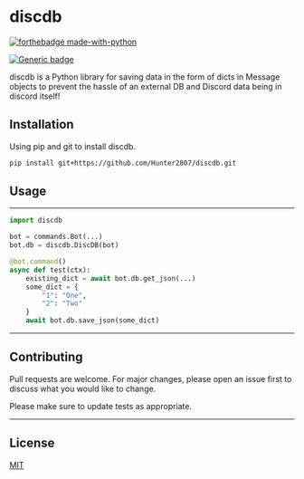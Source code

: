 # discdb
[![forthebadge made-with-python](http://ForTheBadge.com/images/badges/made-with-python.svg)](https://www.python.org/)

[![Generic badge](https://img.shields.io/badge/Python-3.8|3.9|3.10-blue.svg)](https://shields.io/)

discdb is a Python library for saving data in the form of dicts in Message objects to prevent the hassle of an external DB and Discord data being in discord itself!

## Installation

Using pip and git to install discdb.

```bash
pip install git+https://github.com/Hunter2807/discdb.git
```

## Usage
---
```python
import discdb

bot = commands.Bot(...)
bot.db = discdb.DiscDB(bot)

@bot.command()
async def test(ctx):
    existing_dict = await bot.db.get_json(...)
    some_dict = {
        "1": "One",
        "2": "Two"
    }
    await bot.db.save_json(some_dict)

```
---
## Contributing
Pull requests are welcome. For major changes, please open an issue first to discuss what you would like to change.

Please make sure to update tests as appropriate.

---
## License
[MIT](https://choosealicense.com/licenses/mit/)
